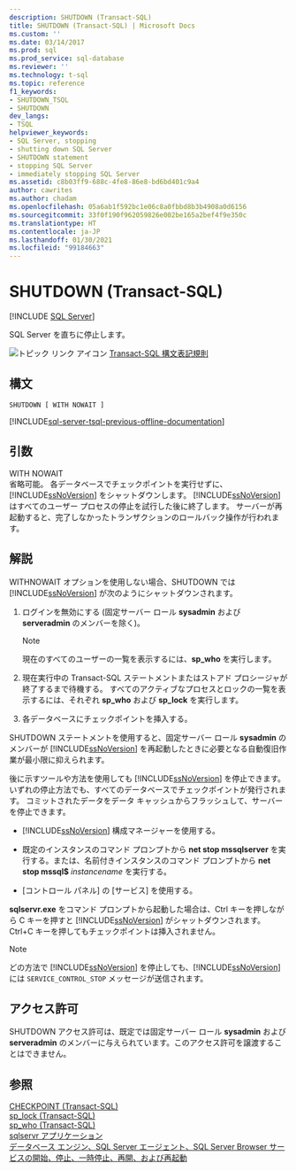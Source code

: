 ```yaml
---
description: SHUTDOWN (Transact-SQL)
title: SHUTDOWN (Transact-SQL) | Microsoft Docs
ms.custom: ''
ms.date: 03/14/2017
ms.prod: sql
ms.prod_service: sql-database
ms.reviewer: ''
ms.technology: t-sql
ms.topic: reference
f1_keywords:
- SHUTDOWN_TSQL
- SHUTDOWN
dev_langs:
- TSQL
helpviewer_keywords:
- SQL Server, stopping
- shutting down SQL Server
- SHUTDOWN statement
- stopping SQL Server
- immediately stopping SQL Server
ms.assetid: c8b03ff9-688c-4fe8-86e8-bd6bd401c9a4
author: cawrites
ms.author: chadam
ms.openlocfilehash: 05a6ab1f592bc1e06c8a0fbbd8b3b4908a0d6156
ms.sourcegitcommit: 33f0f190f962059826e002be165a2bef4f9e350c
ms.translationtype: HT
ms.contentlocale: ja-JP
ms.lasthandoff: 01/30/2021
ms.locfileid: "99184663"
---
```

# <a name="shutdown-transact-sql"></a>SHUTDOWN (Transact-SQL)
[!INCLUDE [SQL Server](../../includes/applies-to-version/sqlserver.md)]

  SQL Server を直ちに停止します。  
  
 ![トピック リンク アイコン](../../database-engine/configure-windows/media/topic-link.gif "トピック リンク アイコン") [Transact-SQL 構文表記規則](../../t-sql/language-elements/transact-sql-syntax-conventions-transact-sql.md)  
  
## <a name="syntax"></a>構文  
  
```syntaxsql
SHUTDOWN [ WITH NOWAIT ]   
```  
  
[!INCLUDE[sql-server-tsql-previous-offline-documentation](../../includes/sql-server-tsql-previous-offline-documentation.md)]

## <a name="arguments"></a>引数
 WITH NOWAIT  
 省略可能。 各データベースでチェックポイントを実行せずに、[!INCLUDE[ssNoVersion](../../includes/ssnoversion-md.md)] をシャットダウンします。 [!INCLUDE[ssNoVersion](../../includes/ssnoversion-md.md)] はすべてのユーザー プロセスの停止を試行した後に終了します。 サーバーが再起動すると、完了しなかったトランザクションのロールバック操作が行われます。  
  
## <a name="remarks"></a>解説  
 WITHNOWAIT オプションを使用しない場合、SHUTDOWN では [!INCLUDE[ssNoVersion](../../includes/ssnoversion-md.md)] が次のようにシャットダウンされます。  
  
1.  ログインを無効にする (固定サーバー ロール **sysadmin** および **serveradmin** のメンバーを除く)。  
  
    > [!NOTE]  
    >  現在のすべてのユーザーの一覧を表示するには、**sp_who** を実行します。  
  
2.  現在実行中の Transact-SQL ステートメントまたはストアド プロシージャが終了するまで待機する。 すべてのアクティブなプロセスとロックの一覧を表示するには、それぞれ **sp_who** および **sp_lock** を実行します。  
  
3.  各データベースにチェックポイントを挿入する。  
  
 SHUTDOWN ステートメントを使用すると、固定サーバー ロール **sysadmin** のメンバーが [!INCLUDE[ssNoVersion](../../includes/ssnoversion-md.md)] を再起動したときに必要となる自動復旧作業が最小限に抑えられます。  
  
 後に示すツールや方法を使用しても [!INCLUDE[ssNoVersion](../../includes/ssnoversion-md.md)] を停止できます。 いずれの停止方法でも、すべてのデータベースでチェックポイントが発行されます。 コミットされたデータをデータ キャッシュからフラッシュして、サーバーを停止できます。  
  
-   [!INCLUDE[ssNoVersion](../../includes/ssnoversion-md.md)] 構成マネージャーを使用する。  
  
-   既定のインスタンスのコマンド プロンプトから **net stop mssqlserver** を実行する。または、名前付きインスタンスのコマンド プロンプトから **net stop mssql$** _instancename_ を実行する。  
  
-   [コントロール パネル] の [サービス] を使用する。  
  
 **sqlservr.exe** をコマンド プロンプトから起動した場合は、Ctrl キーを押しながら C キーを押すと [!INCLUDE[ssNoVersion](../../includes/ssnoversion-md.md)] がシャットダウンされます。 Ctrl+C キーを押してもチェックポイントは挿入されません。  
  
> [!NOTE]  
>  どの方法で [!INCLUDE[ssNoVersion](../../includes/ssnoversion-md.md)] を停止しても、[!INCLUDE[ssNoVersion](../../includes/ssnoversion-md.md)] には `SERVICE_CONTROL_STOP` メッセージが送信されます。  
  
## <a name="permissions"></a>アクセス許可  
 SHUTDOWN アクセス許可は、既定では固定サーバー ロール **sysadmin** および **serveradmin** のメンバーに与えられています。このアクセス許可を譲渡することはできません。  
  
## <a name="see-also"></a>参照  
 [CHECKPOINT &#40;Transact-SQL&#41;](../../t-sql/language-elements/checkpoint-transact-sql.md)   
 [sp_lock &#40;Transact-SQL&#41;](../../relational-databases/system-stored-procedures/sp-lock-transact-sql.md)   
 [sp_who &#40;Transact-SQL&#41;](../../relational-databases/system-stored-procedures/sp-who-transact-sql.md)   
 [sqlservr アプリケーション](../../tools/sqlservr-application.md)   
 [データベース エンジン、SQL Server エージェント、SQL Server Browser サービスの開始、停止、一時停止、再開、および再起動](../../database-engine/configure-windows/start-stop-pause-resume-restart-sql-server-services.md)  
  
  
